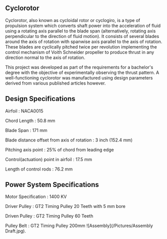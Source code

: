 ## Cyclorotor

Cyclorotor, also known as cycloidal rotor or cyclogiro, is a type of propulsion system which converts shaft power into the acceleration of fluid using a rotating axis parallel to the blade span (alternatively, rotating axis perpendicular to the direction of fluid motion). It consists of several blades around the axis of rotation with spanwise axis parallel to the axis of rotation. These blades are cyclically pitched twice per revolution implementing the control mechanism of Voith Schneider propeller to produce thrust in any direction normal to the axis of rotation.

This project was developed as part of the requirements for a bachelor's degree with the objective of experimentally observing the thrust pattern. A well-functioning cyclorotor was manufactured using design parameters derived from various published articles however.

## Design Specifications

Airfoil                                      : NACA0015

Chord Length                                 : 50.8 mm

Blade Span                                   : 171 mm

Blade distance offset from axis of rotation  : 3 inch (152.4 mm)

Pitching axis point                          : 25% of chord from leading edge

Control(actuation) point in airfoil          : 17.5 mm

Length of control rods                       : 76.2 mm

## Power System Specifications

Motor Specification  : 1400 KV

Driver Pulley        : GT2 Timing Pulley 20 Teeth with 5 mm bore

Driven Pulley        : GT2 Timing Pulley 60 Teeth

Pulley Belt          : GT2 Timing Pulley 200mm
![Assembly](/Pictures/Assembly Draft.jpg).
